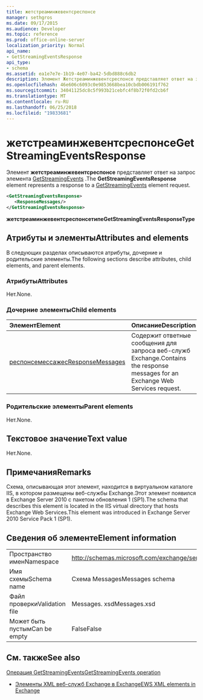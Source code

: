 ```yaml
---
title: жетстреаминжевентсреспонсе
manager: sethgros
ms.date: 09/17/2015
ms.audience: Developer
ms.topic: reference
ms.prod: office-online-server
localization_priority: Normal
api_name:
- GetStreamingEventsResponse
api_type:
- schema
ms.assetid: ea1e7e7e-1b19-4e07-ba42-5dbd888c6db2
description: Элемент Жетстреаминжевентсреспонсе представляет ответ на запрос элемента GetStreamingEvents.
ms.openlocfilehash: 46e606c6093c0e9853668bea10cbdb006191f762
ms.sourcegitcommit: 34041125dc8c5f993b21cebfc4f8b72f0fd2cb6f
ms.translationtype: MT
ms.contentlocale: ru-RU
ms.lasthandoff: 06/25/2018
ms.locfileid: "19833681"
---
```

# <a name="getstreamingeventsresponse"></a><span data-ttu-id="2b421-103">жетстреаминжевентсреспонсе</span><span class="sxs-lookup"><span data-stu-id="2b421-103">GetStreamingEventsResponse</span></span>

<span data-ttu-id="2b421-104">Элемент **жетстреаминжевентсреспонсе** представляет ответ на запрос элемента [GetStreamingEvents](getstreamingevents.md) .</span><span class="sxs-lookup"><span data-stu-id="2b421-104">The **GetStreamingEventsResponse** element represents a response to a [GetStreamingEvents](getstreamingevents.md) element request.</span></span> 
  
```xml
<GetStreamingEventsResponse>
   <ResponseMessages/>
</GetStreamingEventsResponse>
```

 <span data-ttu-id="2b421-105">**жетстреаминжевентсреспонсетипе**</span><span class="sxs-lookup"><span data-stu-id="2b421-105">**GetStreamingEventsResponseType**</span></span>
## <a name="attributes-and-elements"></a><span data-ttu-id="2b421-106">Атрибуты и элементы</span><span class="sxs-lookup"><span data-stu-id="2b421-106">Attributes and elements</span></span>

<span data-ttu-id="2b421-107">В следующих разделах описываются атрибуты, дочерние и родительские элементы.</span><span class="sxs-lookup"><span data-stu-id="2b421-107">The following sections describe attributes, child elements, and parent elements.</span></span>
  
### <a name="attributes"></a><span data-ttu-id="2b421-108">Атрибуты</span><span class="sxs-lookup"><span data-stu-id="2b421-108">Attributes</span></span>

<span data-ttu-id="2b421-109">Нет.</span><span class="sxs-lookup"><span data-stu-id="2b421-109">None.</span></span>
  
### <a name="child-elements"></a><span data-ttu-id="2b421-110">Дочерние элементы</span><span class="sxs-lookup"><span data-stu-id="2b421-110">Child elements</span></span>

|<span data-ttu-id="2b421-111">**Элемент**</span><span class="sxs-lookup"><span data-stu-id="2b421-111">**Element**</span></span>|<span data-ttu-id="2b421-112">**Описание**</span><span class="sxs-lookup"><span data-stu-id="2b421-112">**Description**</span></span>|
|:-----|:-----|
|[<span data-ttu-id="2b421-113">респонсемессажес</span><span class="sxs-lookup"><span data-stu-id="2b421-113">ResponseMessages</span></span>](responsemessages.md) <br/> |<span data-ttu-id="2b421-114">Содержит ответные сообщения для запроса веб-служб Exchange.</span><span class="sxs-lookup"><span data-stu-id="2b421-114">Contains the response messages for an Exchange Web Services request.</span></span>  <br/> |
   
### <a name="parent-elements"></a><span data-ttu-id="2b421-115">Родительские элементы</span><span class="sxs-lookup"><span data-stu-id="2b421-115">Parent elements</span></span>

<span data-ttu-id="2b421-116">Нет.</span><span class="sxs-lookup"><span data-stu-id="2b421-116">None.</span></span>
  
## <a name="text-value"></a><span data-ttu-id="2b421-117">Текстовое значение</span><span class="sxs-lookup"><span data-stu-id="2b421-117">Text value</span></span>

<span data-ttu-id="2b421-118">Нет.</span><span class="sxs-lookup"><span data-stu-id="2b421-118">None.</span></span>
  
## <a name="remarks"></a><span data-ttu-id="2b421-119">Примечания</span><span class="sxs-lookup"><span data-stu-id="2b421-119">Remarks</span></span>

<span data-ttu-id="2b421-120">Схема, описывающая этот элемент, находится в виртуальном каталоге IIS, в котором размещены веб-службы Exchange.Этот элемент появился в Exchange Server 2010 с пакетом обновления 1 (SP1).</span><span class="sxs-lookup"><span data-stu-id="2b421-120">The schema that describes this element is located in the IIS virtual directory that hosts Exchange Web Services.This element was introduced in Exchange Server 2010 Service Pack 1 (SP1).</span></span>
  
## <a name="element-information"></a><span data-ttu-id="2b421-121">Сведения об элементе</span><span class="sxs-lookup"><span data-stu-id="2b421-121">Element information</span></span>

|||
|:-----|:-----|
|<span data-ttu-id="2b421-122">Пространство имен</span><span class="sxs-lookup"><span data-stu-id="2b421-122">Namespace</span></span>  <br/> |http://schemas.microsoft.com/exchange/services/2006/messages  <br/> |
|<span data-ttu-id="2b421-123">Имя схемы</span><span class="sxs-lookup"><span data-stu-id="2b421-123">Schema name</span></span>  <br/> |<span data-ttu-id="2b421-124">Схема Messages</span><span class="sxs-lookup"><span data-stu-id="2b421-124">Messages schema</span></span>  <br/> |
|<span data-ttu-id="2b421-125">Файл проверки</span><span class="sxs-lookup"><span data-stu-id="2b421-125">Validation file</span></span>  <br/> |<span data-ttu-id="2b421-126">Messages. xsd</span><span class="sxs-lookup"><span data-stu-id="2b421-126">Messages.xsd</span></span>  <br/> |
|<span data-ttu-id="2b421-127">Может быть пустым</span><span class="sxs-lookup"><span data-stu-id="2b421-127">Can be empty</span></span>  <br/> |<span data-ttu-id="2b421-128">False</span><span class="sxs-lookup"><span data-stu-id="2b421-128">False</span></span>  <br/> |
   
## <a name="see-also"></a><span data-ttu-id="2b421-129">См. также</span><span class="sxs-lookup"><span data-stu-id="2b421-129">See also</span></span>



[<span data-ttu-id="2b421-130">Операция GetStreamingEvents</span><span class="sxs-lookup"><span data-stu-id="2b421-130">GetStreamingEvents operation</span></span>](getstreamingevents-operation.md)


- [<span data-ttu-id="2b421-131">Элементы XML веб-служб Exchange в Exchange</span><span class="sxs-lookup"><span data-stu-id="2b421-131">EWS XML elements in Exchange</span></span>](ews-xml-elements-in-exchange.md)

